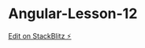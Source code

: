 # Angular-Lesson-12

[Edit on StackBlitz ⚡️](https://stackblitz.com/edit/stackblitz-starters-c9a7fu)
